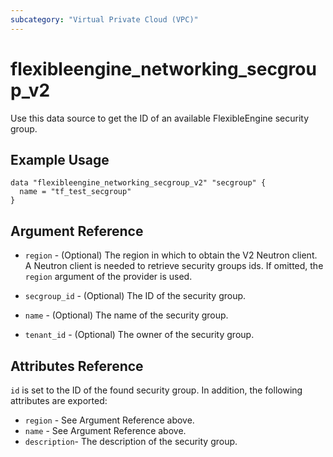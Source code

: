 ```yaml
---
subcategory: "Virtual Private Cloud (VPC)"
---
```


# flexibleengine\_networking\_secgroup\_v2

Use this data source to get the ID of an available FlexibleEngine security group.

## Example Usage

```hcl
data "flexibleengine_networking_secgroup_v2" "secgroup" {
  name = "tf_test_secgroup"
}
```

## Argument Reference

* `region` - (Optional) The region in which to obtain the V2 Neutron client.
  A Neutron client is needed to retrieve security groups ids. If omitted, the
  `region` argument of the provider is used.

* `secgroup_id` - (Optional) The ID of the security group.

* `name` - (Optional) The name of the security group.

* `tenant_id` - (Optional) The owner of the security group.

## Attributes Reference

`id` is set to the ID of the found security group. In addition, the following
attributes are exported:

* `region` - See Argument Reference above.
* `name` - See Argument Reference above.
* `description`- The description of the security group.

